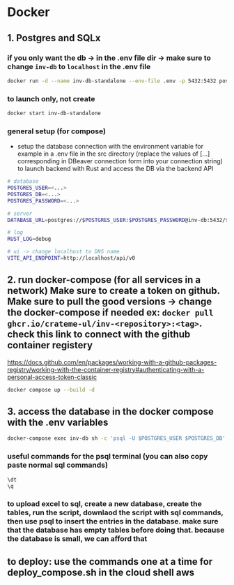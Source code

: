 # Docker

## 1. Postgres and SQLx

### if you only want the db -> in the .env file dir -> make sure to change `inv-db` to `localhost` in the .env file

```bash
docker run -d --name inv-db-standalone --env-file .env -p 5432:5432 postgres:latest
```

### to launch only, not create

```bash
docker start inv-db-standalone
```

### general setup (for compose)

- setup the database connection with the environment variable for example in a .env file in the src directory (replace the values of [...] corresponding in DBeaver connection form into your connection string) to launch backend with Rust and access the DB via the backend API

```bash
# database
POSTGRES_USER=<...>
POSTGRES_DB=<...>
POSTGRES_PASSWORD=<...>

# server
DATABASE_URL=postgres://$POSTGRES_USER:$POSTGRES_PASSWORD@inv-db:5432/$POSTGRES_DB

# log
RUST_LOG=debug

# ui -> change localhost to DNS name
VITE_API_ENDPOINT=http://localhost/api/v0
```

## 2. run docker-compose (for all services in a network) Make sure to create a token on github. Make sure to pull the good versions -> change the docker-compose if needed ex: `docker pull ghcr.io/crateme-ul/inv-<repository>:<tag>`. check this link to connect with the github container registery

https://docs.github.com/en/packages/working-with-a-github-packages-registry/working-with-the-container-registry#authenticating-with-a-personal-access-token-classic

```bash
docker compose up --build -d
```

## 3. access the database in the docker compose with the .env variables

```bash
docker-compose exec inv-db sh -c 'psql -U $POSTGRES_USER $POSTGRES_DB'
```

### useful commands for the psql terminal (you can also copy paste normal sql commands)

```bash
\dt
\q
```

### to upload excel to sql, create a new database, create the tables, run the script, downlaod the script with sql commands, then use psql to insert the entries in the database. make sure that the database has empty tables before doing that. because the database is small, we can afford that

## to deploy: use the commands one at a time for deploy_compose.sh in the cloud shell aws
